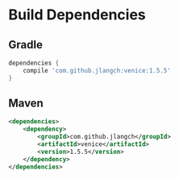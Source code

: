 # Build Dependencies


## Gradle

```groovy
dependencies {
    compile 'com.github.jlangch:venice:1.5.5'
}
```

## Maven

```xml
<dependencies>
    <dependency>
        <groupId>com.github.jlangch</groupId>
        <artifactId>venice</artifactId>
        <version>1.5.5</version>
    </dependency>
</dependencies>
```
